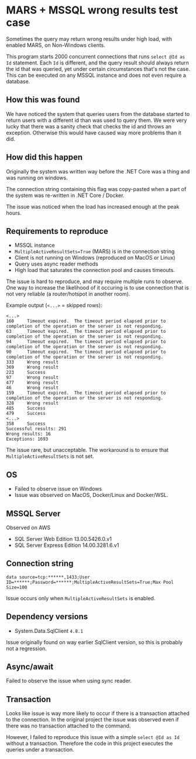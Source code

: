 # MARS + MSSQL wrong results test case

Sometimes the query may return wrong results under high load, 
with enabled MARS, on Non-Windows clients.

This program starts 2000 concurrent connections that runs `select @Id as Id`
statement. Each `Id` is different, and the query result should always return 
the id that was queried, yet under certain circumstances that's not the case. 
This can be executed on any MSSQL instance and does not even require
a database.

## How this was found

We have noticed the system that queries users from the database
started to return users with a different id than was used to query them.
We were very lucky that there was a sanity check that checks the id and throws
an exception. Otherwise this would have caused way more problems than it did.

## How did this happen

Originally the system was written way before the .NET Core was a thing and
was running on windows.

The connection string containing this flag was copy-pasted when a part of the
system was re-written in .NET Core / Docker.

The issue was noticed when the load has increased enough at the peak hours.

## Requirements to reproduce

- MSSQL instance
- `MultipleActiveResultSets=True` (MARS) is in the connection string
- Client is not running on Windows (reproduced on MacOS or Linux)
- Query uses async reader methods
- High load that saturates the connection pool and causes timeouts.

The issue is hard to reproduce, and may require multiple runs
to observe. One way to increase the likelihood of it occuring is to use
connection that is not very reliable (a router/hotspot in another room).

Example output (`<...>` = skipped rows):

```
<...>
160     Timeout expired.  The timeout period elapsed prior to completion of the operation or the server is not responding.
63      Timeout expired.  The timeout period elapsed prior to completion of the operation or the server is not responding.
94      Timeout expired.  The timeout period elapsed prior to completion of the operation or the server is not responding.
90      Timeout expired.  The timeout period elapsed prior to completion of the operation or the server is not responding.
333     Wrong result
369     Wrong result
223     Success
97      Wrong result
477     Wrong result
46      Wrong result
159     Timeout expired.  The timeout period elapsed prior to completion of the operation or the server is not responding.
328     Wrong result
485     Success
479     Success
<...>
358     Success
Successful results: 291
Wrong results: 16
Exceptions: 1693
```

The issue rare, but unacceptable. The workaround is to ensure that
`MultipleActiveResultSets` is not set.

## OS

- Failed to observe issue on Windows
- Issue was observed on MacOS, Docker/Linux and Docker/WSL.

## MSSQL Server

Observed on AWS

- SQL Server Web Edition 13.00.5426.0.v1
- SQL Server Express Edition 14.00.3281.6.v1

## Connection string

```text
data source=tcp:******,1433;User ID=******;Password=******;MultipleActiveResultSets=True;Max Pool Size=100
```

Issue occurs only when `MultipleActiveResultSets` is enabled.

## Dependency versions

- System.Data.SqlClient `4.8.1`

Issue originally found on way earlier SqlClient version,
so this is probably not a regression.

## Async/await

Failed to observe the issue when using sync reader.

## Transaction

Looks like issue is way more likely to occur if there is a
transaction attached to the connection. In the original project
the issue was observed even if there was no transaction
attached to the command.

However, I failed to reproduce this issue with a simple `select @Id as Id`
without a transaction. Therefore the code in this project executes the 
queries under a transaction.